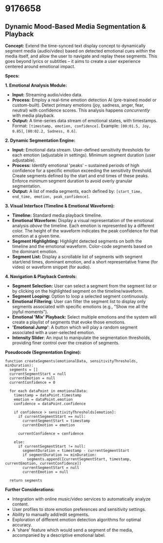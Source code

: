 # 9176658

## Dynamic Mood-Based Media Segmentation & Playback

**Concept:** Extend the time-synced text display concept to dynamically segment media (audio/video) based on detected emotional cues *within* the media itself, and allow the user to navigate and replay these segments. This goes beyond lyrics or subtitles – it aims to create a user experience centered around emotional impact.

**Specs:**

**1. Emotional Analysis Module:**

*   **Input:** Streaming audio/video data.
*   **Process:** Employ a real-time emotion detection AI (pre-trained model or custom-built). Detect primary emotions (joy, sadness, anger, fear, neutral) with confidence scores.  This analysis happens *concurrently* with media playback.
*   **Output:** A time-series data stream of emotional states, with timestamps.  Format: `[timestamp, emotion, confidence]`.  Example: `[00:01.5, Joy, 0.85]`, `[00:02.2, Sadness, 0.6]`.

**2. Dynamic Segmentation Engine:**

*   **Input:** Emotional data stream.  User-defined sensitivity thresholds for each emotion (adjustable in settings).  Minimum segment duration (user adjustable).
*   **Process:**  Identify emotional 'peaks' – sustained periods of high confidence for a specific emotion exceeding the sensitivity threshold.  Create segments defined by the start and end times of these peaks.  Enforce minimum segment duration to avoid overly granular segmentation.
*   **Output:** A list of media segments, each defined by: `[start_time, end_time, emotion, peak_confidence]`.

**3. Visual Interface (Timeline & Emotional Waveform):**

*   **Timeline:** Standard media playback timeline.
*   **Emotional Waveform:** Display a visual representation of the emotional analysis *above* the timeline.  Each emotion is represented by a different color.  The height of the waveform indicates the peak confidence for that emotion at a given time.
*   **Segment Highlighting:**  Highlight detected segments on both the timeline and the emotional waveform.  Color-code segments based on the dominant emotion.
*   **Segment List:** Display a scrollable list of segments with segment start/end times, dominant emotion, and a short representative frame (for video) or waveform snippet (for audio).

**4. Navigation & Playback Controls:**

*   **Segment Selection:** User can select a segment from the segment list or by clicking on the highlighted segment on the timeline/waveform.
*   **Segment Looping:** Option to loop a selected segment continuously.
*   **Emotional Filtering:** User can filter the segment list to display only segments associated with specific emotions (e.g., "Show me all the joyful moments").
*   **Emotional 'Mix' Playback:**  Select multiple emotions and the system will create a playlist of segments that evoke those emotions.
*   **'Emotional Jump'**:  A button which will play a random segment associated with a user-selected emotion.
*   **Intensity Slider**:  An input to manipulate the segmentation thresholds, providing finer control over the creation of segments.

**Pseudocode (Segmentation Engine):**

```
function createSegments(emotionalData, sensitivityThresholds, minDuration):
  segments = []
  currentSegmentStart = null
  currentEmotion = null
  currentConfidence = 0

  for each dataPoint in emotionalData:
    timestamp = dataPoint.timestamp
    emotion = dataPoint.emotion
    confidence = dataPoint.confidence

    if confidence > sensitivityThresholds[emotion]:
      if currentSegmentStart == null:
        currentSegmentStart = timestamp
        currentEmotion = emotion

      currentConfidence = confidence

    else:
      if currentSegmentStart != null:
        segmentDuration = timestamp - currentSegmentStart
        if segmentDuration >= minDuration:
          segments.append([currentSegmentStart, timestamp, currentEmotion, currentConfidence])
        currentSegmentStart = null
        currentEmotion = null

  return segments
```

**Further Considerations:**

*   Integration with online music/video services to automatically analyze content.
*   User profiles to store emotion preferences and sensitivity settings.
*   Ability to manually add/edit segments.
*   Exploration of different emotion detection algorithms for optimal accuracy.
*   A 'share' feature which would send a segment of the media, accompanied by a descriptive emotional label.